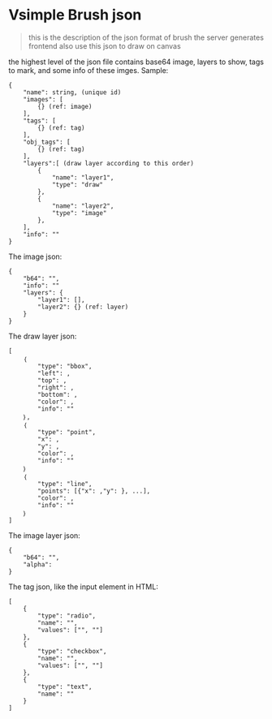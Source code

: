 # Vsimple Brush json

> this is the description of the json format of brush the server generates
> frontend also use this json to draw on canvas

the highest level of the json file contains base64 image, layers to show, tags to mark, and some info of these imges.  Sample:
```
{
	"name": string, (unique id)
	"images": [
		{} (ref: image)
	],
	"tags": [
		{} (ref: tag)
	],
	"obj_tags": [
		{} (ref: tag)
	],
	"layers":[ (draw layer according to this order)
		{
			"name": "layer1",
			"type": "draw"
		},
		{
			"name": "layer2",
			"type": "image"
		},
	],
	"info": ""
}
```

The image json:
```
{
	"b64": "",
	"info": ""
	"layers": {
		"layer1": [], 
		"layer2": {} (ref: layer)
	}
}
```
The draw layer json:
```
[
	｛
		"type": "bbox",
		"left": ,
		"top": ,
		"right": ,
		"bottom": ,
		"color": ,
		"info": ""
	｝,
	｛
		"type": "point",
		"x": ,
		"y": ,
		"color": ,
		"info": ""
	｝
	｛
		"type": "line",
		"points": [{"x": ,"y": }, ...],
		"color": ,
		"info": ""
	｝
]
```
The image layer json:
```
{
	"b64": "",
	"alpha":
}
```
The tag json, like the input element in HTML:
```
[
	{
		"type": "radio",
		"name": "",
		"values": ["", ""]
	},
	{
		"type": "checkbox",
		"name": "",
		"values": ["", ""]
	},
	{
		"type": "text",
		"name": ""
	}
]
```
